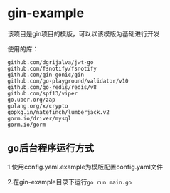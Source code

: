 # gin-example

该项目是gin项目的模版，可以以该模版为基础进行开发

使用的库：
```
github.com/dgrijalva/jwt-go 
github.com/fsnotify/fsnotify 
github.com/gin-gonic/gin 
github.com/go-playground/validator/v10 
github.com/go-redis/redis/v8 
github.com/spf13/viper 
go.uber.org/zap 
golang.org/x/crypto 
gopkg.in/natefinch/lumberjack.v2 
gorm.io/driver/mysql 
gorm.io/gorm 
```


## go后台程序运行方式


1.使用config.yaml.example为模版配置config.yaml文件

2.在gin-example目录下运行`go run main.go`

